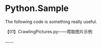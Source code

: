 # Python.Sample

The following code is something really useful.

【01】CrawlingPictures.py——爬取图片示例


**......**
